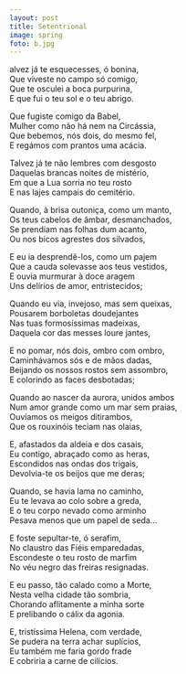 ```yaml
---
layout: post
title: Setentrional
image: spring
foto: b.jpg
---
```

<span class="caps" alt="T">alvez</span> já te esquecesses, ó bonina,  
Que viveste no campo só comigo,  
Que te osculei a boca purpurina,  
E que fui o teu sol e o teu abrigo.  

Que fugiste comigo da Babel,  
Mulher como não há nem na Circássia,  
Que bebemos, nós dois, do mesmo fel,  
E regámos com prantos uma acácia.  

Talvez já te não lembres com desgosto  
Daquelas brancas noites de mistério,  
Em que a Lua sorria no teu rosto  
E nas lajes campais do cemitério.  

Quando, à brisa outoniça, como um manto,  
Os teus cabelos de âmbar, desmanchados,  
Se prendiam nas folhas dum acanto,  
Ou nos bicos agrestes dos silvados,  

E eu ia desprendê-los, como um pajem  
Que a cauda solevasse aos teus vestidos,  
E ouvia murmurar à doce aragem  
Uns delírios de amor, entristecidos;  

Quando eu via, invejoso, mas sem queixas,  
Pousarem borboletas doudejantes  
Nas tuas formosíssimas madeixas,  
Daquela cor das messes loure jantes,  

E no pomar, nós dois, ombro com ombro,  
Caminhávamos sós e de mãos dadas,  
Beijando os nossos rostos sem assombro,  
E colorindo as faces desbotadas;  

Quando ao nascer da aurora, unidos ambos  
Num amor grande como um mar sem praias,  
Ouvíamos os meigos ditirambos,  
Que os rouxinóis teciam nas olaias,  

E, afastados da aldeia e dos casais,  
Eu contigo, abraçado como as heras,  
Escondidos nas ondas dos trigais,  
Devolvia-te os beijos que me deras;  

Quando, se havia lama no caminho,  
Eu te levava ao colo sobre a greda,  
E o teu corpo nevado como arminho  
Pesava menos que um papel de seda...  

E foste sepultar-te, ó serafim,  
No claustro das Fiéis emparedadas,  
Escondeste o teu rosto de marfim  
No véu negro das freiras resignadas.  

E eu passo, tão calado como a Morte,  
Nesta velha cidade tão sombria,  
Chorando aflitamente a minha sorte  
E prelibando o cálix da agonia.  

E, tristíssima Helena, com verdade,  
Se pudera na terra achar suplícios,  
Eu também me faria gordo frade  
E cobriria a carne de cilícios.  
